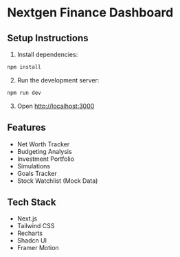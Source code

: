 # Nextgen Finance Dashboard

## Setup Instructions

1. Install dependencies:
```bash
npm install
```

2. Run the development server:
```bash
npm run dev
```

3. Open [http://localhost:3000](http://localhost:3000)

## Features
- Net Worth Tracker
- Budgeting Analysis
- Investment Portfolio
- Simulations
- Goals Tracker
- Stock Watchlist (Mock Data)

## Tech Stack
- Next.js
- Tailwind CSS
- Recharts
- Shadcn UI
- Framer Motion
